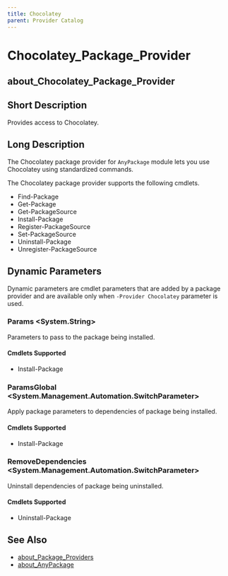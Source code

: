 ```yaml
---
title: Chocolatey
parent: Provider Catalog
---
```


# Chocolatey_Package_Provider

## about_Chocolatey_Package_Provider

## Short Description

Provides access to Chocolatey.

## Long Description

The Chocolatey package provider for `AnyPackage` module lets you use Chocolatey using standardized commands.

The Chocolatey package provider supports the following cmdlets.

* Find-Package
* Get-Package
* Get-PackageSource
* Install-Package
* Register-PackageSource
* Set-PackageSource
* Uninstall-Package
* Unregister-PackageSource

## Dynamic Parameters

Dynamic parameters are cmdlet parameters that are added by a package
provider and are available only when `-Provider Chocolatey` parameter is used.

### Params <System.String>

Parameters to pass to the package being installed.

#### Cmdlets Supported

* Install-Package

### ParamsGlobal <System.Management.Automation.SwitchParameter>

Apply package parameters to dependencies of package being installed.

#### Cmdlets Supported

* Install-Package

### RemoveDependencies <System.Management.Automation.SwitchParameter>

Uninstall dependencies of package being uninstalled.

#### Cmdlets Supported

* Uninstall-Package

## See Also

* [about_Package_Providers](../../reference/about_Package_Providers.md)
* [about_AnyPackage](../../reference/about_AnyPackage.md)
